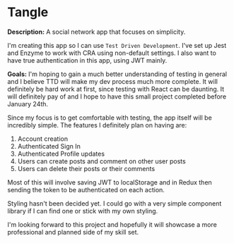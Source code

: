 # Tangle

**Description:** A social network app that focuses on simplicity.

I'm creating this app so I can use `Test Driven Development`. I've set up Jest and Enzyme to work with CRA using non-default settings. I also want to have true authentication in this app, using JWT mainly.

**Goals:** I'm hoping to gain a much better understanding of testing in general and I believe TTD will make my dev process much more complete. It will definitely be hard work at first, since testing with React can be daunting. It will definitely pay of and I hope to have this small project completed before January 24th.

Since my focus is to get comfortable with testing, the app itself will be incredibly simple. The features I definitely plan on having are:

1. Account creation
2. Authenticated Sign In
3. Authenticated Profile updates
4. Users can create posts and comment on other user posts
5. Users can delete their posts or their comments

Most of this will involve saving JWT to localStorage and in Redux then sending the token to be authenticated on each action.

Styling hasn't been decided yet. I could go with a very simple component library if I can find one or stick with my own styling.

I'm looking forward to this project and hopefully it will showcase a more professional and planned side of my skill set.
